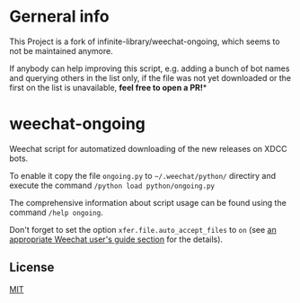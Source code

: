 Gerneral info
=============

This Project is a fork of infinite-library/weechat-ongoing, which seems to not be maintained anymore.

If anybody can help improving this script, e.g. adding a bunch of bot names and querying others in the list only,
if the file was not yet downloaded or the first on the list is unavailable, **feel free to open a PR!***

weechat-ongoing
===============

Weechat script for automatized downloading of the new releases on XDCC bots.

To enable it copy the file `ongoing.py` to `~/.weechat/python/` directiry and
execute the command `/python load python/ongoing.py`

The comprehensive information about script usage can be found using
the command `/help ongoing`.

Don't forget to set the option `xfer.file.auto_accept_files` to `on` (see
[an appropriate Weechat user's guide section](https://weechat.org/files/doc/stable/weechat_user.en.html#xfer_options)
for the details).

License
-------

[MIT](https://opensource.org/licenses/MIT)
